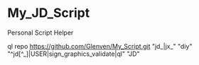 # My_JD_Script
Personal Script Helper


ql repo https://github.com/Glenven/My_Script.git "jd_|jx_" "diy" "^jd[^_]|USER|sign_graphics_validate|ql" "JD"
